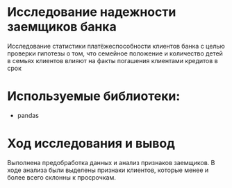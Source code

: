 # Исследование надежности заемщиков банка
Исследование статистики платёжеспособности клиентов банка с целью проверки гипотезы о том, что семейное положение и количество детей в семьях клиентов влияют на факты погашения клиентами кредитов в срок

# Используемые библиотеки:
* pandas

# Ход исследования и вывод
Выполнена предобработка данных и анализ признаков заемщиков. В ходе анализа были выделены признаки клиентов, которые менее и более всего склонны к просрочкам.
